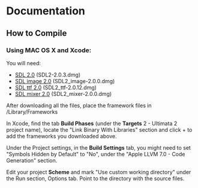 # Documentation
## How to Compile
### Using MAC OS X and Xcode:
You will need:

* [SDL 2.0](https://www.libsdl.org/download-2.0.php "SDL 2.0")
(SDL2-2.0.3.dmg)
* [SDL image 2.0](https://www.libsdl.org/projects/SDL_image/ "SDL_image")
(SDL2_image-2.0.0.dmg)
* [SDL ttf 2.0](https://www.libsdl.org/projects/SDL_ttf/ "SDL_ttf")
(SDL2_ttf-2.0.12.dmg)
* [SDL mixer 2.0](https://www.libsdl.org/projects/SDL_mixer/ "SDL_mixer")
(SDL2_mixer-2.0.0.dmg)

After downloading all the files, place the framework files in
/Library/Frameworks

In Xcode, find the tab **Build Phases** (under the **Targets** 2 - Ultimata 2 project name), locate the "Link Binary With Libraries" section and click + to add the frameworks you downloaded above.

Under the Project settings, in the **Build Settings** tab, you might need to set "Symbols Hidden by Default" to "No", under the "Apple LLVM 7.0 - Code Generation" section.

Edit your project **Scheme** and mark "Use custom working directory" under the Run section, Options tab. Point to the directory with the source files.
